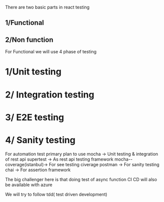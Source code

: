 There are two basic parts in react testing

## 1/Functional 
## 2/Non function

For Functional we will use 4 phase of testing
# 1/Unit testing 
# 2/ Integration testing
# 3/ E2E testing
# 4/ Sanity testing

For automation test primary plan to use 
    mocha -> Unit testing & integration of rest api
    supertest -> As rest api testing framework
    mocha--coverage(istanbul)-> For see testing civerage
    postman -> For sanity testing
    chai -> For assertion framework
    
The big challenger here is that doing test of async function
CI CD will also be available with azure

We will try to follow tdd( test driven development)
